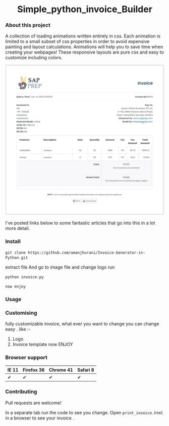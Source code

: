 <h1 align="center">Simple_python_invoice_Builder</h1>

### About this project

A collection of loading animations written entirely in css.
Each animation is limited to a small subset of css properties in order
to avoid expensive painting and layout calculations.
Animations will help you to save time when creating your webpages! 
These responsive layouts are pure css and easy to customize including colors.

<img src="Invoice_Screenshot.jpg" width="800" float="left"/>

I've posted links below to some fantastic articles that go into this
in a lot more detail.

### Install

```
git clone https://github.com/amanjhurani/Invoice-Generator-in-Python.git
```
extract file
And go to image file and change logo
run
```
python invoice.py
```

```
now enjoy
```

### Usage

### Customising

fully customizable invoice, what ever you want to change you can change easy .
like :-
1) Logo
2) Invoice template
now ENJOY


### Browser support


IE 11  | Firefox 36 | Chrome 41 | Safari 8
------ | ---------- | --------- | --------
| ✔ | ✔| ✔ | ✔     | ✔ | ✔    | ✔ | ✔

### Contributing

Pull requests are welcome!

In a separate tab run the code to see you change. Open `print_invoice.html`
in a browser to see your invoice .

